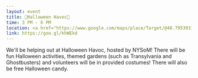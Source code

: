 ```yaml
---
layout: event
title: 🎃Halloween Havoc🎃
time: 3 PM - 6 PM
location: <a href="https://www.google.com/maps/place/Target/@40.7953931,-73.9334338,17z/data=!3m2!4b1!5s0x89c2f5fc97287ad3:0xbb81174524169235!4m5!3m4!1s0x89c2f5fcec94093f:0xb9c3d0fea7523ffe!8m2!3d40.7953891!4d-73.9312451">Target East Harlem Garden</a>, Manhattan
link: https://goo.gl/khWEkd
---
```

We'll be helping out at Halloween Havoc, hosted by NYSoM! There will be fun Halloween activities, themed gardens (such as Transylvania and Ghostbusters) and volunteers will be in provided costumes! There will also be free Halloween candy.
